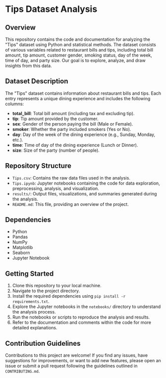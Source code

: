 # Tips Dataset Analysis

## Overview
This repository contains the code and documentation for analyzing the "Tips" dataset using Python and statistical methods. The dataset consists of various variables related to restaurant bills and tips, including total bill amount, tip amount, customer gender, smoking status, day of the week, time of day, and party size. Our goal is to explore, analyze, and draw insights from this data.


## Dataset Description
The "Tips" dataset contains information about restaurant bills and tips. Each entry represents a unique dining experience and includes the following columns:

- **total_bill**: Total bill amount (including tax and excluding tip).
- **tip**: Tip amount provided by the customer.
- **sex**: Gender of the person paying the bill (Male or Female).
- **smoker**: Whether the party included smokers (Yes or No).
- **day**: Day of the week of the dining experience (e.g., Sunday, Monday, etc.).
- **time**: Time of day of the dining experience (Lunch or Dinner).
- **size**: Size of the party (number of people).


## Repository Structure
- `Tips.csv`: Contains the raw data files used in the analysis.
- `Tips.ipynb`: Jupyter notebooks containing the code for data exploration, preprocessing, analysis, and visualization.
- `results/`: Output files, visualizations, and summaries generated during the analysis.
- `README.md`: This file, providing an overview of the project.

## Dependencies
- Python
- Pandas
- NumPy
- Matplotlib
- Seaborn
- Jupyter Notebook

## Getting Started
1. Clone this repository to your local machine.
2. Navigate to the project directory.
3. Install the required dependencies using `pip install -r requirements.txt`.
4. Explore the Jupyter notebooks in the `notebooks/` directory to understand the analysis process.
5. Run the notebooks or scripts to reproduce the analysis and results.
6. Refer to the documentation and comments within the code for more detailed explanations.

## Contribution Guidelines
Contributions to this project are welcome! If you find any issues, have suggestions for improvements, or want to add new features, please open an issue or submit a pull request following the guidelines outlined in `CONTRIBUTING.md`.


